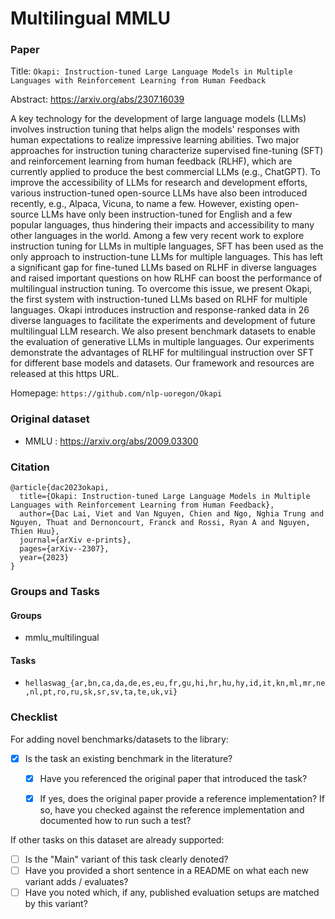 # Multilingual MMLU

### Paper

Title: `Okapi: Instruction-tuned Large Language Models in Multiple Languages with Reinforcement Learning from Human Feedback`

Abstract: https://arxiv.org/abs/2307.16039

A key technology for the development of large language models (LLMs) involves instruction tuning that helps align the models' responses with human expectations to realize impressive learning abilities. Two major approaches for instruction tuning characterize supervised fine-tuning (SFT) and reinforcement learning from human feedback (RLHF), which are currently applied to produce the best commercial LLMs (e.g., ChatGPT). To improve the accessibility of LLMs for research and development efforts, various instruction-tuned open-source LLMs have also been introduced recently, e.g., Alpaca, Vicuna, to name a few. However, existing open-source LLMs have only been instruction-tuned for English and a few popular languages, thus hindering their impacts and accessibility to many other languages in the world. Among a few very recent work to explore instruction tuning for LLMs in multiple languages, SFT has been used as the only approach to instruction-tune LLMs for multiple languages. This has left a significant gap for fine-tuned LLMs based on RLHF in diverse languages and raised important questions on how RLHF can boost the performance of multilingual instruction tuning. To overcome this issue, we present Okapi, the first system with instruction-tuned LLMs based on RLHF for multiple languages. Okapi introduces instruction and response-ranked data in 26 diverse languages to facilitate the experiments and development of future multilingual LLM research. We also present benchmark datasets to enable the evaluation of generative LLMs in multiple languages. Our experiments demonstrate the advantages of RLHF for multilingual instruction over SFT for different base models and datasets. Our framework and resources are released at this https URL.

Homepage: `https://github.com/nlp-uoregon/Okapi`

### Original dataset

* MMLU : https://arxiv.org/abs/2009.03300

### Citation

```
@article{dac2023okapi,
  title={Okapi: Instruction-tuned Large Language Models in Multiple Languages with Reinforcement Learning from Human Feedback},
  author={Dac Lai, Viet and Van Nguyen, Chien and Ngo, Nghia Trung and Nguyen, Thuat and Dernoncourt, Franck and Rossi, Ryan A and Nguyen, Thien Huu},
  journal={arXiv e-prints},
  pages={arXiv--2307},
  year={2023}
}
```

### Groups and Tasks

#### Groups

- mmlu_multilingual

#### Tasks

- `hellaswag_{ar,bn,ca,da,de,es,eu,fr,gu,hi,hr,hu,hy,id,it,kn,ml,mr,ne,nl,pt,ro,ru,sk,sr,sv,ta,te,uk,vi}`


### Checklist

For adding novel benchmarks/datasets to the library:
* [x] Is the task an existing benchmark in the literature?
  * [x] Have you referenced the original paper that introduced the task?
  * [x] If yes, does the original paper provide a reference implementation? If so, have you checked against the reference implementation and documented how to run such a test?


If other tasks on this dataset are already supported:
* [ ] Is the "Main" variant of this task clearly denoted?
* [ ] Have you provided a short sentence in a README on what each new variant adds / evaluates?
* [ ] Have you noted which, if any, published evaluation setups are matched by this variant?
